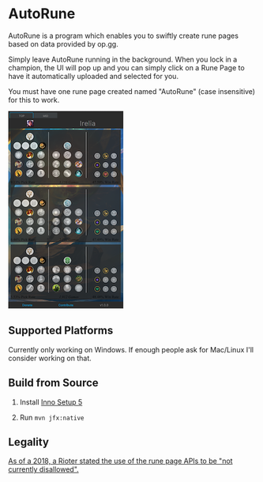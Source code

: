 # AutoRune

AutoRune is a program which enables you to swiftly create rune pages based on data provided by op.gg.

Simply leave AutoRune running in the background. When you lock in a champion, the UI will pop up and you can simply click on a Rune Page to have it automatically uploaded and selected for you.

You must have one rune page created named "AutoRune" (case insensitive) for this to work.

![Championify](src/main/resources/screenshots/screenshot.png)

## Supported Platforms

Currently only working on Windows. If enough people ask for Mac/Linux I'll consider working on that.

## Build from Source

1. Install [Inno Setup 5](http://www.jrsoftware.org/isdl.php#beta)

2. Run ```mvn jfx:native```

## Legality

[As of a 2018, a Rioter stated the use of the rune page APIs to be "not currently disallowed".](https://www.reddit.com/r/leagueoflegends/comments/7q6xku/runesreformed_set_your_runes_automatically/dsnjm0z/)